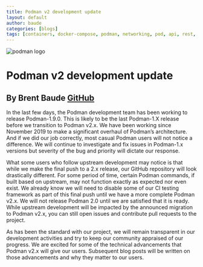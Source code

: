```yaml
---
title: Podman v2 development update
layout: default
author: baude
categories: [blogs]
tags: [containers, docker-compose, podman, networking, pod, api, rest, rest-api, v2]
---
```


![podman logo](../static/vectors/raw/podman.svg)

# Podman v2 development update

## By Brent Baude [GitHub](https://github.com/baude)

In the last few days, the Podman development team has been working to
release Podman-1.9.0. This is likely to be the last Podman-1.X release
before we transition to Podman v2.x. We have been working since
November 2019 to make a significant overhaul of Podman’s architecture.
And if we did our job correctly, most casual Podman users will not
notice a difference. We will continue to investigate and fix issues in
Podman-1.x versions but severity of the bug and priority will dictate
our response.

What some users who follow upstream development may notice is that
while we make the final push to a 2.x release, our GitHub repository
will look drastically different. For some period of time, certain
Podman commands, if built based on upstream, may not function exactly
as expected nor even exist. We already know we will need to disable
some of our CI testing framework as part of this final push until we
have a more complete Podman v2.x. We will not release Podman 2.0 until
we are satisfied that it is ready. While upstream development will be
impacted by the announced migration to Podman v2.x, you can still open
issues and contribute pull requests to the project.

As has been the standard with our project, we will remain transparent
in our development activities and try to keep our community appraised
of our progress. We are excited for some of the technical
advancements that Podman v2.x will give our users. Subsequent blog
posts will be written on those advancements and why they matter to our
users.
